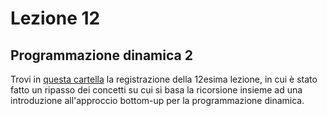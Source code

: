 # Lezione 12

## Programmazione dinamica 2

Trovi in [questa cartella](https://drive.google.com/drive/folders/1zXdfC7UbKLi80uNJzoO5Tw7YvxoS0uzM?usp=sharing) la registrazione della 12esima lezione, in cui è stato fatto un ripasso dei concetti su cui si basa la ricorsione insieme ad una introduzione all'approccio bottom-up per la programmazione dinamica.